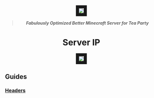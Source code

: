 <p align="center">
  <img src="https://github.com/user-attachments/assets/c722cec6-3cea-438e-ab46-4d9b8a744d70" width="auto" height="auto" border="10"/>
  
</p>
<div align="center">
<b><blockquote> <i>Fabulously Optimized Better Minecraft Server for Tea Party</i></blockquote></b>
</div>

<div align="center">
  <h1>Server IP</h1>
  <img src="https://github.com/user-attachments/assets/85769d07-7b76-424c-9f54-bf1edcfe9f4a" width="auto" height="auto" border="10"/>
</div>

## Guides
### [Headers](#headers)  


